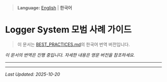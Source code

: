 > **Language:** [English](BEST_PRACTICES.md) | **한국어**

# Logger System 모범 사례 가이드

> 이 문서는 [BEST_PRACTICES.md](BEST_PRACTICES.md)의 한국어 번역 버전입니다.

*이 문서의 번역은 진행 중입니다. 자세한 내용은 영문 버전을 참조하세요.*

---


---

*Last Updated: 2025-10-20*
